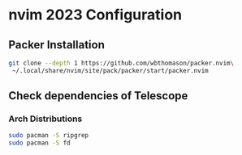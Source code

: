# nvim 2023 Configuration

## Packer Installation
```bash
git clone --depth 1 https://github.com/wbthomason/packer.nvim\
 ~/.local/share/nvim/site/pack/packer/start/packer.nvim
```
## Check dependencies of Telescope
### Arch Distributions
```bash
sudo pacman -S ripgrep
sudo pacman -S fd
```
